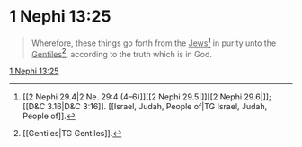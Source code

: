 # 1 Nephi 13:25

> Wherefore, these things go forth from the <u>Jews</u>[^a] in purity unto the <u>Gentiles</u>[^b], according to the truth which is in God.

[1 Nephi 13:25](https://www.churchofjesuschrist.org/study/scriptures/bofm/1-ne/13?lang=eng&id=p25#p25)


[^a]: [[2 Nephi 29.4|2 Ne. 29:4 (4–6)]][[2 Nephi 29.5|]][[2 Nephi 29.6|]]; [[D&C 3.16|D&C 3:16]]. [[Israel, Judah, People of|TG Israel, Judah, People of]].  
[^b]: [[Gentiles|TG Gentiles]].  
